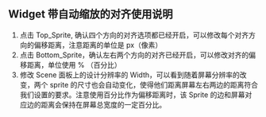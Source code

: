 ## Widget 带自动缩放的对齐使用说明

1. 点击 Top_Sprite, 确认四个方向的对齐选项都已经开启，可以修改每个对齐方向的偏移距离，注意距离的单位是 px（像素）
2. 点击 Bottom_Sprite，确认左右两个方向的对齐已经开启，可以修改对齐的偏移距离，单位使用 % （百分比）
3. 修改 Scene 面板上的设计分辨率的 Width，可以看到随着屏幕分辨率的改变，两个 sprite 的尺寸也会自动变化，使得他们距离屏幕左右两边的距离符合我们设置的要求。注意使用百分比作为偏移距离时，该 Sprite 的边和屏幕对应边的距离会保持在屏幕总宽度的一定百分比。